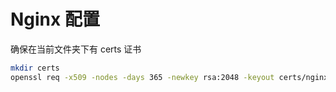 # Nginx 配置

确保在当前文件夹下有 certs 证书

```bash
mkdir certs
openssl req -x509 -nodes -days 365 -newkey rsa:2048 -keyout certs/nginx.key -out certs/nginx.crt -subj "/CN=localhost"
```
